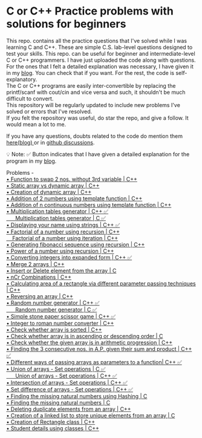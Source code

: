 # C or C++ Practice problems with solutions for beginners
This repo. contains all the practice questions that I've solved while I was learning C and C++. These are simple C.S. lab-level questions designed to test your skills. This repo. can be useful for beginner and intermediate-level C or C++ programmers. I have just uploaded the code along with questions. For the ones that I felt a detailed explanation was necessary, I have given it in my <a href="https://vishruthcodes.blogspot.com/">blog</a>. You can check that if you want. For the rest, the code is self-explanatory. <br>The C or C++ programs are easily inter-convertible by replacing the printf/scanf with cout/cin and vice versa and such, it shouldn't be much difficult to convert.</br>This repository will be regularly updated to include new problems I've solved or errors that I've resolved.</br>
If you felt the repository was useful, do star the repo, and give a follow. It would mean a lot to me.<br>

If you have any questions, doubts related to the code  do mention them <a href="https://vishruthcodes.blogspot.com/p/contact-us.html">here(blog) </a> or in <a href="https://github.com/Vishruthh/C-and-Cpp-Practice-problems-with-solutions/discussions/1"> github discussions</a>.

💡 Note: ✅ Button indicates that I have given a detailed explanation for the program in my <a href="https://vishruthcodes.blogspot.com/">blog</a>.

Problems -<br>
<a href="https://github.com/Vishruthh/C-or-CPP-Practice-problems-with-solutions/blob/main/swap.cpp">
    • Function to swap 2 nos. without 3rd variable | C++
</a><br>
<a href="https://github.com/Vishruthh/C-or-CPP-Practice-problems-with-solutions/blob/main/insertintoarray.cpp">
    • Static array vs dynamic array | C++
</a><br>
<a href="https://github.com/Vishruthh/C-or-CPP-Practice-problems-with-solutions/blob/main/arrays.cpp">
    • Creation of dynamic array | C++
</a><br>
<a href="https://github.com/Vishruthh/C-or-CPP-Practice-problems-with-solutions/blob/main/add.cpp">
    • Addition of 2 numbers using template function | C++
</a><br>
<a href="https://github.com/Vishruthh/C-or-CPP-Practice-problems-with-solutions/blob/main/additionofnnos.cpp">
    • Addition of n continuous numbers using template function | C++
</a><br>
<a href="https://github.com/Vishruthh/C-or-CPP-Practice-problems-with-solutions/blob/main/tables.cpp">
    • Multiplication tables generator | C++ ✅
</a><br>
<a href="https://github.com/Vishruthh/C-or-Cpp-Practice-problems-with-solutions/blob/main/tables.c">
        &nbsp;&nbsp;&nbsp;&nbsp;&nbsp;&nbsp;Multiplication tables generator | C ✅
</a><br>
<a href="https://github.com/Vishruthh/C-or-CPP-Practice-problems-with-solutions/blob/main/string.cpp">
    • Displaying your name using strings | C++ ✅
</a><br>
<a href="https://github.com/Vishruthh/C-or-CPP-Practice-problems-with-solutions/blob/main/factorialusingrecursion.cpp">
    • Factorial of a number using recursion | C++
</a><br>
<a href="https://github.com/Vishruthh/C-or-Cpp-Practice-problems-with-solutions/blob/main/iterationfactorial.cpp">
        &nbsp;&nbsp;&nbsp;&nbsp;Factorial of a number using iteration | C++
</a><br>
<a href="https://github.com/Vishruthh/C-or-CPP-Practice-problems-with-solutions/blob/main/fibonacci.cpp">
    • Generating fibonacci sequence using recursion | C++
</a><br>
<a href="https://github.com/Vishruthh/C-or-CPP-Practice-problems-with-solutions/blob/main/powerusingrecursion.cpp">
    • Power of a number using recursion | C++
</a><br>
<a href="https://github.com/Vishruthh/C-or-CPP-Practice-problems-with-solutions/blob/main/itr.cpp">
    • Converting integers into expanded form | C++ ✅
</a><br>
<a href="https://github.com/Vishruthh/C-or-CPP-Practice-problems-with-solutions/blob/main/mergearray.cpp">
    • Merge 2 arrays | C++
</a><br>
<a href="https://github.com/Vishruthh/C-and-Cpp-Practice-problems-with-solutions/blob/main/insertdelete.c">
    • Insert or Delete element from the array | C
</a><br>
<a href="https://github.com/Vishruthh/C-or-CPP-Practice-problems-with-solutions/blob/main/nCr.cpp">
    • nCr Combinations | C++
</a><br>
<a href="https://github.com/Vishruthh/C-or-CPP-Practice-problems-with-solutions/blob/main/psap.cpp">
    • Calculating area of a rectangle via different parameter passing techniques | C++
</a><br>
<a href="https://github.com/Vishruthh/C-or-CPP-Practice-problems-with-solutions/blob/main/reversearray.cpp">
    • Reversing an array | C++
</a><br>
<a href="https://github.com/Vishruthh/C-or-CPP-Practice-problems-with-solutions/blob/main/rng.cpp">
    • Random number generator | C++ ✅
</a><br>
<a href="https://github.com/Vishruthh/C-or-Cpp-Practice-problems-with-solutions/blob/main/randomnogenerator.c">
        &nbsp;&nbsp;&nbsp;&nbsp;&nbsp;&nbsp;Random number generator | C ✅
</a><br>
<a href="https://github.com/Vishruthh/C-or-CPP-Practice-problems-with-solutions/blob/main/stonepaperscissor.cpp">
    • Simple stone paper scissor game | C++ ✅
</a><br>
<a href="https://github.com/Vishruthh/C-or-CPP-Practice-problems-with-solutions/blob/main/roman.cpp">
    • Integer to roman number converter | C++
</a><br>
<a href="https://github.com/Vishruthh/C-or-CPP-Practice-problems-with-solutions/blob/main/sortcheck.cpp">
    • Check whether array is sorted | C++
</a><br>
<a href="https://github.com/Vishruthh/C-and-Cpp-Practice-problems-with-solutions/blob/main/sortedornot.c">
    • Check whether array is in ascending or descending order | C
</a><br>
<a href="https://github.com/Vishruthh/C-or-CPP-Practice-problems-with-solutions/blob/main/checkap.cpp">
    • Check whether the given array is in arithmetic progression | C++
</a><br>
<a href="https://github.com/Vishruthh/C-or-CPP-Practice-problems-with-solutions/blob/main/sumpro.cpp">
    • Finding the 3 consecutive nos. in A.P. given their sum and product | C++ ✅
</a><br>
<a href="https://github.com/Vishruthh/C-or-CPP-Practice-problems-with-solutions/blob/main/vmopaap.cpp">
    • Different ways of passing arrays as parameters to a function| C++ ✅
</a><br>
<a href="https://github.com/Vishruthh/C-or-Cpp-Practice-problems-with-solutions/blob/main/union.cpp">
    • Union of arrays - Set operations | C ✅
</a><br>
<a href="https://github.com/Vishruthh/C-or-Cpp-Practice-problems-with-solutions/blob/main/union.c%2B%2B">
        &nbsp;&nbsp;&nbsp;&nbsp;&nbsp;&nbsp;Union of arrays - Set operations | C++ ✅
</a><br>
<a href="https://github.com/Vishruthh/C-or-Cpp-Practice-problems-with-solutions/blob/main/intersection.cpp">
    • Intersection of arrays - Set operations | C++ ✅
</a><br>
<a href="https://github.com/Vishruthh/C-or-Cpp-Practice-problems-with-solutions/blob/main/setdiff.cpp">
    • Set difference of arrays - Set operations | C++ ✅
</a><br>
<a href="https://github.com/Vishruthh/C-or-Cpp-Practice-problems-with-solutions/blob/main/missingelementsusinghashing.c">
    • Finding the missing natural numbers using Hashing | C
</a><br>
<a href="https://github.com/Vishruthh/C-or-Cpp-Practice-problems-with-solutions/blob/main/missingnaturalelements.c">
    • Finding the missing natural numbers | C
</a><br>
<a href="https://github.com/Vishruthh/C-and-Cpp-Practice-problems-with-solutions/blob/main/dupliremove.cpp">
    • Deleting duplicate elements from an array | C++
</a><br>
<a href="https://github.com/Vishruthh/C-and-Cpp-Practice-problems-with-solutions/blob/main/removeduplicates.c">
    • Creation of a linked list to store unique elements from an array | C
</a><br>
<a href="https://github.com/Vishruthh/C-or-CPP-Practice-problems-with-solutions/blob/main/classesnfunctions.cpp">
    • Creation of Rectangle class | C++
</a><br>
<a href="https://github.com/Vishruthh/C-or-CPP-Practice-problems-with-solutions/blob/main/studentdetailsusingclasses.cpp">
    • Student details using classes | C++
</a><br>

